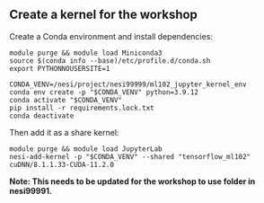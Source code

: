 ## Create a kernel for the workshop

Create a Conda environment and install dependencies:

```
module purge && module load Miniconda3
source $(conda info --base)/etc/profile.d/conda.sh
export PYTHONNOUSERSITE=1

CONDA_VENV=/nesi/project/nesi99999/ml102_jupyter_kernel_env
conda env create -p "$CONDA_VENV" python=3.9.12
conda activate "$CONDA_VENV"
pip install -r requirements.lock.txt
conda deactivate
```

Then add it as a share kernel:

```
module purge && module load JupyterLab
nesi-add-kernel -p "$CONDA_VENV" --shared "tensorflow_ml102" cuDNN/8.1.1.33-CUDA-11.2.0
```

**Note: This needs to be updated for the workshop to use folder in nesi99991.**
